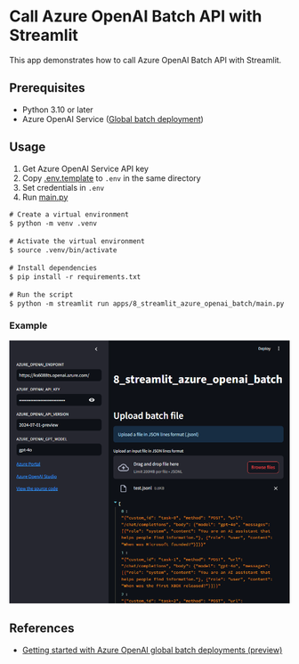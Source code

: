 # Call Azure OpenAI Batch API with Streamlit

This app demonstrates how to call Azure OpenAI Batch API with Streamlit.

## Prerequisites

- Python 3.10 or later
- Azure OpenAI Service ([Global batch deployment](https://learn.microsoft.com/en-us/azure/ai-services/openai/how-to/batch?tabs=standard-input&pivots=programming-language-python))

## Usage

1. Get Azure OpenAI Service API key
1. Copy [.env.template](../../.env.template) to `.env` in the same directory
1. Set credentials in `.env`
1. Run [main.py](./main.py)

```shell
# Create a virtual environment
$ python -m venv .venv

# Activate the virtual environment
$ source .venv/bin/activate

# Install dependencies
$ pip install -r requirements.txt

# Run the script
$ python -m streamlit run apps/8_streamlit_azure_openai_batch/main.py
```

### Example

![Streamlit Chat](../../docs/images/8_streamlit_azure_openai_batch.main.png)

## References

- [Getting started with Azure OpenAI global batch deployments (preview)](https://learn.microsoft.com/en-us/azure/ai-services/openai/how-to/batch?tabs=standard-input&pivots=programming-language-python)
